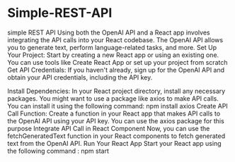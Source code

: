# Simple-REST-API
simple REST API
Using both the OpenAI API and a React app involves integrating the API calls into your React codebase. The OpenAI API allows you to generate text, perform language-related tasks, and more.
Set Up Your Project:
Start by creating a new React app or using an existing one. You can use tools like Create React App or set up your project from scratch
Get API Credentials:
If you haven't already, sign up for the OpenAI API and obtain your API credentials, including the API key.

Install Dependencies:
In your React project directory, install any necessary packages. You might want to use a package like axios to make API calls. You can install it using the following command: npm install axios
Create API Call Function:
Create a function in your React app that makes API calls to the OpenAI API using your API key. You can use the axios package for this purpose
Integrate API Call in React Component
Now, you can use the fetchGeneratedText function in your React components to fetch generated text from the OpenAI API.
Run Your React App
Start your React app using the following command : npm start
